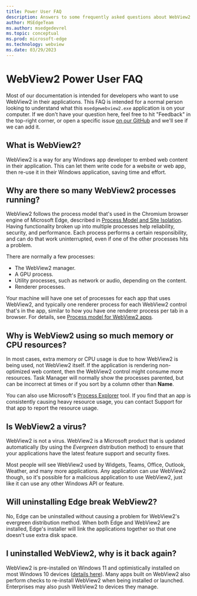 ```yaml
---
title: Power User FAQ
description: Answers to some frequently asked questions about WebView2 from non-developers who want to learn more about it.
author: MSEdgeTeam
ms.author: msedgedevrel
ms.topic: conceptual
ms.prod: microsoft-edge
ms.technology: webview
ms.date: 03/29/2023
---
```

# WebView2 Power User FAQ
Most of our documentation is intended for developers who want to use WebView2 in their applications. This FAQ is intended for a normal person looking to understand what this `msedgewebview2.exe` application is on your computer. If we don't have your question here, feel free to hit "Feedback" in the top-right corner, or open a specific issue [on our GitHub](https://github.com/MicrosoftDocs/edge-developer/issues) and we'll see if we can add it.

## What is WebView2?
WebView2 is a way for any Windows app developer to embed web content in their application. This can let them write code for a website or web app, then re-use it in their Windows application, saving time and effort.


<!-- ====================================================================== -->
## Why are there so many WebView2 processes running?

WebView2 follows the process model that's used in the Chromium browser engine of Microsoft Edge, described in [Process Model and Site Isolation](https://chromium.googlesource.com/chromium/src/+/main/docs/process_model_and_site_isolation.md).  Having functionality broken up into multiple processes help reliability, security, and performance.  Each process performs a certain responsibility, and can do that work uninterrupted, even if one of the other processes hits a problem.

There are normally a few processes:
*  The WebView2 manager.
*  A GPU process.
*  Utility processes, such as network or audio, depending on the content.
*  Renderer processes.

Your machine will have one set of processes for each app that uses WebView2, and typically one renderer process for each WebView2 control that's in the app, similar to how you have one renderer process per tab in a browser.  For details, see [Process model for WebView2 apps](/microsoft-edge/webview2/concepts/process-model).


<!-- ====================================================================== -->
## Why is WebView2 using so much memory or CPU resources?

In most cases, extra memory or CPU usage is due to how WebView2 is being used, not WebView2 itself. If the application is rendering non-optimized web content, then the WebView2 control might consume more resources. Task Manager will normally show the processes parented, but can be incorrect at times or if you sort by a column other than **Name**. 

You can also use Microsoft's [Process Explorer](/sysinternals/downloads/process-explorer) tool. If you find that an app is consistently causing heavy resource usage, you can contact Support for that app to report the resource usage.


<!-- ====================================================================== -->
## Is WebView2 a virus?

WebView2 is not a virus.  WebView2 is a Microsoft product that is updated automatically (by using the _Evergreen_ distribution method) to ensure that your applications have the latest feature support and security fixes. 

Most people will see WebView2 used by Widgets, Teams, Office, Outlook, Weather, and many more applications. Any application can _use_ WebView2 though, so it's possible for a malicious application to use WebView2, just like it can use any other Windows API or feature.


## Will uninstalling Edge break WebView2?
No, Edge can be uninstalled without causing a problem for WebView2's evergreen distribution method. When both Edge and WebView2 are installed, Edge's installer will link the applications together so that one doesn't use extra disk space.

## I uninstalled WebView2, why is it back again?
WebView2 is pre-installed on Windows 11 and optimistically installed on most Windows 10 devices ([details here](https://blogs.windows.com/msedgedev/2022/06/27/delivering-the-microsoft-edge-webview2-runtime-to-windows-10-consumers/)). Many apps built on WebView2 also perform checks to re-install WebView2 when being installed or launched. Enterprises may also push WebView2 to devices they manage.


